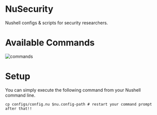 # NuSecurity
Nushell configs & scripts for security researchers.

# Available Commands
![commands](https://github.com/user-attachments/assets/2f467c46-e7c5-441d-91b4-2be33fd101bd)

# Setup
You can simply execute the following command from your Nushell command line.
```nu
cp configs/config.nu $nu.config-path # restart your command prompt after that!!
```

